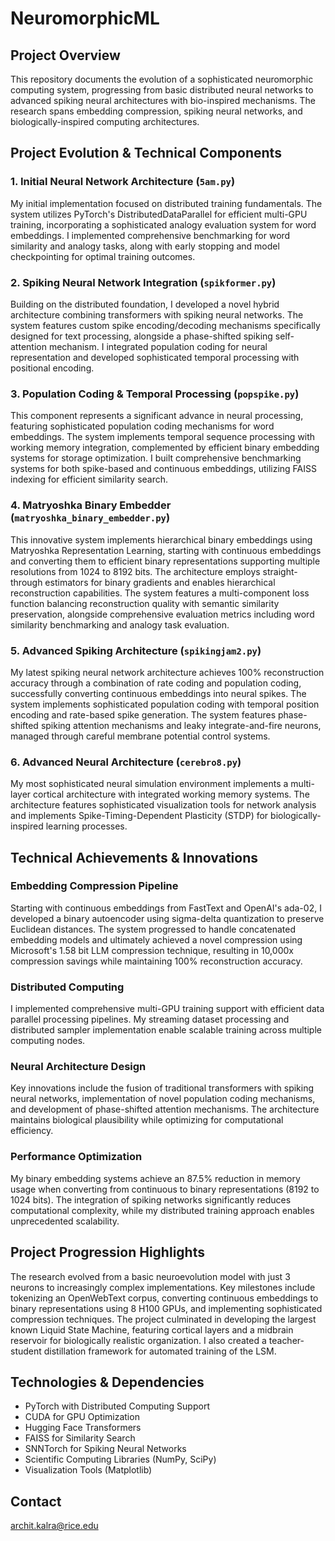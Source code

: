 # NeuromorphicML

## Project Overview
This repository documents the evolution of a sophisticated neuromorphic computing system, progressing from basic distributed neural networks to advanced spiking neural architectures with bio-inspired mechanisms. The research spans embedding compression, spiking neural networks, and biologically-inspired computing architectures.

## Project Evolution & Technical Components

### 1. Initial Neural Network Architecture (`5am.py`)
My initial implementation focused on distributed training fundamentals. The system utilizes PyTorch's DistributedDataParallel for efficient multi-GPU training, incorporating a sophisticated analogy evaluation system for word embeddings. I implemented comprehensive benchmarking for word similarity and analogy tasks, along with early stopping and model checkpointing for optimal training outcomes.

### 2. Spiking Neural Network Integration (`spikformer.py`)
Building on the distributed foundation, I developed a novel hybrid architecture combining transformers with spiking neural networks. The system features custom spike encoding/decoding mechanisms specifically designed for text processing, alongside a phase-shifted spiking self-attention mechanism. I integrated population coding for neural representation and developed sophisticated temporal processing with positional encoding.

### 3. Population Coding & Temporal Processing (`popspike.py`)
This component represents a significant advance in neural processing, featuring sophisticated population coding mechanisms for word embeddings. The system implements temporal sequence processing with working memory integration, complemented by efficient binary embedding systems for storage optimization. I built comprehensive benchmarking systems for both spike-based and continuous embeddings, utilizing FAISS indexing for efficient similarity search.

### 4. Matryoshka Binary Embedder (`matryoshka_binary_embedder.py`)
This innovative system implements hierarchical binary embeddings using Matryoshka Representation Learning, starting with continuous embeddings and converting them to efficient binary representations supporting multiple resolutions from 1024 to 8192 bits. The architecture employs straight-through estimators for binary gradients and enables hierarchical reconstruction capabilities. The system features a multi-component loss function balancing reconstruction quality with semantic similarity preservation, alongside comprehensive evaluation metrics including word similarity benchmarking and analogy task evaluation.

### 5. Advanced Spiking Architecture (`spikingjam2.py`)
My latest spiking neural network architecture achieves 100% reconstruction accuracy through a combination of rate coding and population coding, successfully converting continuous embeddings into neural spikes. The system implements sophisticated population coding with temporal position encoding and rate-based spike generation. The system features phase-shifted spiking attention mechanisms and leaky integrate-and-fire neurons, managed through careful membrane potential control systems.

### 6. Advanced Neural Architecture (`cerebro8.py`)
My most sophisticated neural simulation environment implements a multi-layer cortical architecture with integrated working memory systems. The architecture features sophisticated visualization tools for network analysis and implements Spike-Timing-Dependent Plasticity (STDP) for biologically-inspired learning processes.

## Technical Achievements & Innovations

### Embedding Compression Pipeline
Starting with continuous embeddings from FastText and OpenAI's ada-02, I developed a binary autoencoder using sigma-delta quantization to preserve Euclidean distances. The system progressed to handle concatenated embedding models and ultimately achieved a novel compression using Microsoft's 1.58 bit LLM compression technique, resulting in 10,000x compression savings while maintaining 100% reconstruction accuracy.

### Distributed Computing
I implemented comprehensive multi-GPU training support with efficient data parallel processing pipelines. My streaming dataset processing and distributed sampler implementation enable scalable training across multiple computing nodes.

### Neural Architecture Design
Key innovations include the fusion of traditional transformers with spiking neural networks, implementation of novel population coding mechanisms, and development of phase-shifted attention mechanisms. The architecture maintains biological plausibility while optimizing for computational efficiency.

### Performance Optimization
My binary embedding systems achieve an 87.5% reduction in memory usage when converting from continuous to binary representations (8192 to 1024 bits). The integration of spiking networks significantly reduces computational complexity, while my distributed training approach enables unprecedented scalability.

## Project Progression Highlights
The research evolved from a basic neuroevolution model with just 3 neurons to increasingly complex implementations. Key milestones include tokenizing an OpenWebText corpus, converting continuous embeddings to binary representations using 8 H100 GPUs, and implementing sophisticated compression techniques. The project culminated in developing the largest known Liquid State Machine, featuring cortical layers and a midbrain reservoir for biologically realistic organization. I also created a teacher-student distillation framework for automated training of the LSM.

## Technologies & Dependencies
- PyTorch with Distributed Computing Support
- CUDA for GPU Optimization
- Hugging Face Transformers
- FAISS for Similarity Search
- SNNTorch for Spiking Neural Networks
- Scientific Computing Libraries (NumPy, SciPy)
- Visualization Tools (Matplotlib)

## Contact
archit.kalra@rice.edu
